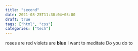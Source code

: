 ```yaml
---
title: "second"
date: 2021-08-25T11:30:04+03:00
draft: true
tags: ["html", "css"]
categories: ["tech"]
---
```


roses are red
violets are **blue**
I want to meditate
Do you do to
